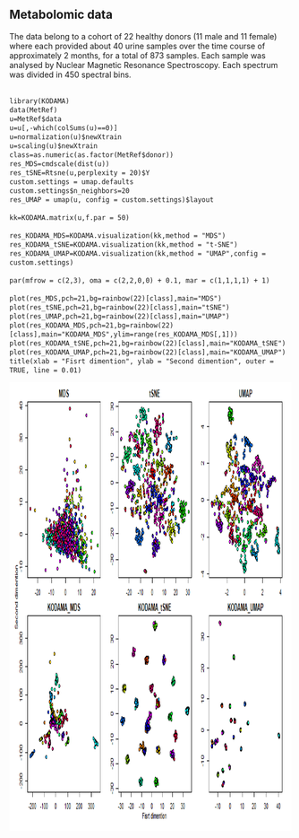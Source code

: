 ## Metabolomic data

The data belong to a cohort of 22 healthy donors (11 male and 11 female) where each provided about 40 urine samples over the time course of approximately 2 months, for a total of 873 samples. Each sample was analysed by Nuclear Magnetic Resonance Spectroscopy. Each spectrum was divided in 450 spectral bins.

```

library(KODAMA)
data(MetRef)
u=MetRef$data
u=u[,-which(colSums(u)==0)]
u=normalization(u)$newXtrain
u=scaling(u)$newXtrain
class=as.numeric(as.factor(MetRef$donor))
res_MDS=cmdscale(dist(u))
res_tSNE=Rtsne(u,perplexity = 20)$Y
custom.settings = umap.defaults
custom.settings$n_neighbors=20
res_UMAP = umap(u, config = custom.settings)$layout

kk=KODAMA.matrix(u,f.par = 50)

res_KODAMA_MDS=KODAMA.visualization(kk,method = "MDS")
res_KODAMA_tSNE=KODAMA.visualization(kk,method = "t-SNE")
res_KODAMA_UMAP=KODAMA.visualization(kk,method = "UMAP",config = custom.settings)

par(mfrow = c(2,3), oma = c(2,2,0,0) + 0.1, mar = c(1,1,1,1) + 1)

plot(res_MDS,pch=21,bg=rainbow(22)[class],main="MDS")
plot(res_tSNE,pch=21,bg=rainbow(22)[class],main="tSNE")
plot(res_UMAP,pch=21,bg=rainbow(22)[class],main="UMAP")
plot(res_KODAMA_MDS,pch=21,bg=rainbow(22)[class],main="KODAMA_MDS",ylim=range(res_KODAMA_MDS[,1]))
plot(res_KODAMA_tSNE,pch=21,bg=rainbow(22)[class],main="KODAMA_tSNE")
plot(res_KODAMA_UMAP,pch=21,bg=rainbow(22)[class],main="KODAMA_UMAP")
title(xlab = "Fisrt dimention", ylab = "Second dimention", outer = TRUE, line = 0.01)
```
<p>
  <p align="center">
    <img src="https://github.com/ebtesam-rashid/KODAMA.Caccio/blob/main/Figures/metabolomics.png" alt="hello-light" height="800" width="700" />
  </p>
</p>



